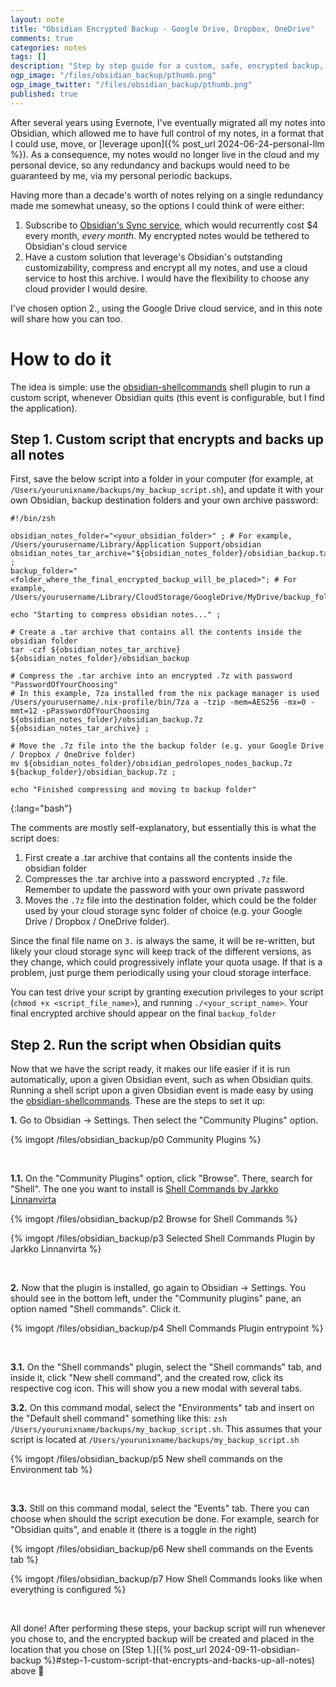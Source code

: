 ```yaml
---
layout: note
title: "Obsidian Encrypted Backup - Google Drive, Dropbox, OneDrive"
comments: true
categories: notes
tags: []
description: "Step by step guide for a custom, safe, encrypted backup, fully owned by you, for your Obsidian Notes"
ogp_image: "/files/obsidian_backup/pthumb.png"
ogp_image_twitter: "/files/obsidian_backup/pthumb.png"
published: true
---
```


After several years using Evernote, I've eventually migrated all my notes into Obsidian, which allowed me to have full control of my notes, in a format that I could use, move, or [leverage upon]({% post_url 2024-06-24-personal-llm %}). As a consequence, my notes would no longer live in the cloud and my personal device, so any redundancy and backups would need to be guaranteed by me, via my personal periodic backups.

Having more than a decade's worth of notes relying on a single redundancy made me somewhat uneasy, so the options I could think of were either:

1. Subscribe to [Obsidian's Sync service](https://obsidian.md/sync), which would recurrently cost $4 every month, _every month_. My encrypted notes would be tethered to Obsidian's cloud service
2. Have a custom solution that leverage's Obsidian's outstanding customizability, compress and encrypt all my notes, and use a cloud service to host this archive. I would have the flexibility to choose any cloud provider I would desire.

I've chosen option 2., using the Google Drive cloud service, and in this note will share how you can too.

<!--more-->

# How to do it

The idea is simple: use the [obsidian-shellcommands](https://obsidian.md/plugins?search=obsidian-shellcommands) shell plugin to run a custom script, whenever Obsidian quits (this event is configurable, but I find the application).

## Step 1. Custom script that encrypts and backs up all notes

First, save the below script into a folder in your computer (for example, at `/Users/yourunixname/backups/my_backup_script.sh`), and update it with your own Obsidian, backup destination folders and your own archive password:

~~~
#!/bin/zsh

obsidian_notes_folder="<your_obsidian_folder>" ; # For example, /Users/yourusername/Library/Application Support/obsidian
obsidian_notes_tar_archive="${obsidian_notes_folder}/obsidian_backup.tar.gz" ;
backup_folder="<folder_where_the_final_encrypted_backup_will_be_placed>"; # For example, /Users/yourusername/Library/CloudStorage/GoogleDrive/MyDrive/backup_folder

echo "Starting to compress obsidian notes..." ;

# Create a .tar archive that contains all the contents inside the obsidian folder
tar -czf ${obsidian_notes_tar_archive} ${obsidian_notes_folder}/obsidian_backup

# Compress the .tar archive into an encrypted .7z with password "PasswordOfYourChoosing"
# In this example, 7za installed from the nix package manager is used
/Users/yourusername/.nix-profile/bin/7za a -tzip -mem=AES256 -mx=0 -mmt=12 -pPasswordOfYourChoosing ${obsidian_notes_folder}/obsidian_backup.7z ${obsidian_notes_tar_archive} ;

# Move the .7z file into the the backup folder (e.g. your Google Drive / Dropbox / OneDrive folder)
mv ${obsidian_notes_folder}/obsidian_pedrolopes_nodes_backup.7z ${backup_folder}/obsidian_backup.7z ;

echo "Finished compressing and moving to backup folder"
~~~
{:lang="bash"}


The comments are mostly self-explanatory, but essentially this is what the script does:

1. First create a .tar archive that contains all the contents inside the obsidian folder
2. Compresses the .tar archive into a password encrypted `.7z` file. Remember to update the password with your own private password
3. Moves the `.7z` file into the destination folder, which could be the folder used by your cloud storage sync folder of choice (e.g. your Google Drive / Dropbox / OneDrive folder).

Since the final file name on `3.` is always the same, it will be re-written, but likely your cloud storage sync will keep track of the different versions, as they change, which could progressively inflate your quota usage. If that is a problem, just purge them periodically using your cloud storage interface.

You can test drive your script by granting execution privileges to your script (`chmod +x <script_file_name>`), and running `./<your_script_name>`. Your final encrypted archive should appear on the final `backup_folder`


## Step 2. Run the script when Obsidian quits

Now that we have the script ready, it makes our life easier if it is run automatically, upon a given Obsidian event, such as when Obsidian quits. Running a shell script upon a given Obsidian event is made easy by using the [obsidian-shellcommands](https://obsidian.md/plugins?search=obsidian-shellcommands). These are the steps to set it up:

**1.** Go to Obsidian -> Settings. Then select the "Community Plugins" option.

{% imgopt /files/obsidian_backup/p0 Community Plugins %}

<br/>

**1.1.** On the "Community Plugins" option, click "Browse". There, search for "Shell". The one you want to install is [Shell Commands by Jarkko Linnanvirta]((https://obsidian.md/plugins?search=obsidian-shellcommands))

{% imgopt /files/obsidian_backup/p2 Browse for Shell Commands %}

{% imgopt /files/obsidian_backup/p3 Selected Shell Commands Plugin by Jarkko Linnanvirta %}

<br/>

**2.** Now that the plugin is installed, go again to Obsidian -> Settings. You should see in the bottom left, under the "Community plugins" pane, an option named "Shell commands". Click it.

{% imgopt /files/obsidian_backup/p4 Shell Commands Plugin entrypoint %}

<br/>

**3.1.** On the "Shell commands" plugin, select the "Shell commands" tab, and inside it, click "New shell command", and the created row, click its respective cog icon. This will show you a new modal with several tabs.

**3.2.** On this command modal, select the "Environments" tab and insert on the "Default shell command" something like this: `zsh /Users/yourunixname/backups/my_backup_script.sh`. This assumes that your script is located at `/Users/yourunixname/backups/my_backup_script.sh`

{% imgopt /files/obsidian_backup/p5 New shell commands on the Environment tab %}

<br/>

**3.3.** Still on this command modal, select the "Events" tab. There you can choose when should the script execution be done. For example, search for "Obsidian quits", and enable it (there is a toggle in the right)

{% imgopt /files/obsidian_backup/p6 New shell commands on the Events tab %}

{% imgopt /files/obsidian_backup/p7 How Shell Commands looks like when everything is configured %}

<br/>

All done! After performing these steps, your backup script will run whenever you chose to, and the encrypted backup will be created and placed in the location that you chose on [Step 1.]({% post_url 2024-09-11-obsidian-backup %}#step-1-custom-script-that-encrypts-and-backs-up-all-notes) above 🎉